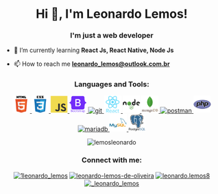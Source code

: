 <h1 align="center">Hi 👋, I'm Leonardo Lemos!</h1>
<h3 align="center">I'm just a web developer</h3>

* 🌱 I’m currently learning **React Js, React Native, Node Js**

* 📫 How to reach me **leonardo_lemos@outlook.com.br**

<h3 align="center">Languages and Tools:</h3>
<p align="center">
  <a href="https://www.w3.org/html/" target="_blank"> <img src="https://raw.githubusercontent.com/devicons/devicon/master/icons/html5/html5-original-wordmark.svg" alt="html5" width="40" height="40"/> </a>
 <a href="https://www.w3schools.com/css/" target="_blank"> <img src="https://raw.githubusercontent.com/devicons/devicon/master/icons/css3/css3-original-wordmark.svg" alt="css3" width="40" height="40"/> </a> 
   <a href="https://developer.mozilla.org/en-US/docs/Web/JavaScript" target="_blank"> <img src="https://raw.githubusercontent.com/devicons/devicon/master/icons/javascript/javascript-original.svg" alt="javascript" width="40" height="40"/> </a>
<a href="https://getbootstrap.com" target="_blank"> <img src="https://raw.githubusercontent.com/devicons/devicon/master/icons/bootstrap/bootstrap-plain-wordmark.svg" alt="bootstrap" width="40" height="40"/> </a>
 <a href="https://git-scm.com/" target="_blank"> <img src="https://www.vectorlogo.zone/logos/git-scm/git-scm-icon.svg" alt="git" width="40" height="40"/> </a>
         <a href="https://reactjs.org/" target="_blank"> <img src="https://raw.githubusercontent.com/devicons/devicon/master/icons/react/react-original-wordmark.svg" alt="react" width="40" height="40"/> </a> 
       <a href="https://nodejs.org" target="_blank"> <img src="https://raw.githubusercontent.com/devicons/devicon/master/icons/nodejs/nodejs-original-wordmark.svg" alt="nodejs" width="40" height="40"/> </a>
     <a href="https://www.mongodb.com/" target="_blank"> <img src="https://raw.githubusercontent.com/devicons/devicon/master/icons/mongodb/mongodb-original-wordmark.svg" alt="mongodb" width="40" height="40"/> </a>
        <a href="https://postman.com" target="_blank"> <img src="https://www.vectorlogo.zone/logos/getpostman/getpostman-icon.svg" alt="postman" width="40" height="40"/> </a>
        <a href="https://www.php.net" target="_blank"> <img src="https://raw.githubusercontent.com/devicons/devicon/master/icons/php/php-original.svg" alt="php" width="40" height="40"/> </a> 
    <a href="https://mariadb.org/" target="_blank"> <img src="https://www.vectorlogo.zone/logos/mariadb/mariadb-icon.svg" alt="mariadb" width="40" height="40"/> </a>
      <a href="https://www.mysql.com/" target="_blank"> <img src="https://raw.githubusercontent.com/devicons/devicon/master/icons/mysql/mysql-original-wordmark.svg" alt="mysql" width="40" height="40"/> </a>
        <a href="https://www.postgresql.org" target="_blank"> <img src="https://raw.githubusercontent.com/devicons/devicon/master/icons/postgresql/postgresql-original-wordmark.svg" alt="postgresql" width="40" height="40"/> </a> 

</p>

<p align="center"><img src="https://github-readme-stats.vercel.app/api?username=lemosleonardo&show_icons=true&locale=en" alt="lemosleonardo"/></p>

<h3 align="center">Connect with me:</h3>
<p align="center">
<a href="https://twitter.com/1leonardo_lemos" target="blank"><img align="center" src="https://cdn.jsdelivr.net/npm/simple-icons@3.0.1/icons/twitter.svg" alt="1leonardo_lemos" height="30" width="40" /></a>
<a href="https://linkedin.com/in/leonardo-lemos-de-oliveira" target="blank"><img align="center" src="https://cdn.jsdelivr.net/npm/simple-icons@3.0.1/icons/linkedin.svg" alt="leonardo-lemos-de-oliveira" height="30" width="40" /></a>
<a href="https://fb.com/leonardo.lemos8" target="blank"><img align="center" src="https://cdn.jsdelivr.net/npm/simple-icons@3.0.1/icons/facebook.svg" alt="leonardo.lemos8" height="30" width="40" /></a>
<a href="https://instagram.com/_leonardo_lemos" target="blank"><img align="center" src="https://cdn.jsdelivr.net/npm/simple-icons@3.0.1/icons/instagram.svg" alt="_leonardo_lemos" height="30" width="40" /></a>
</p>
